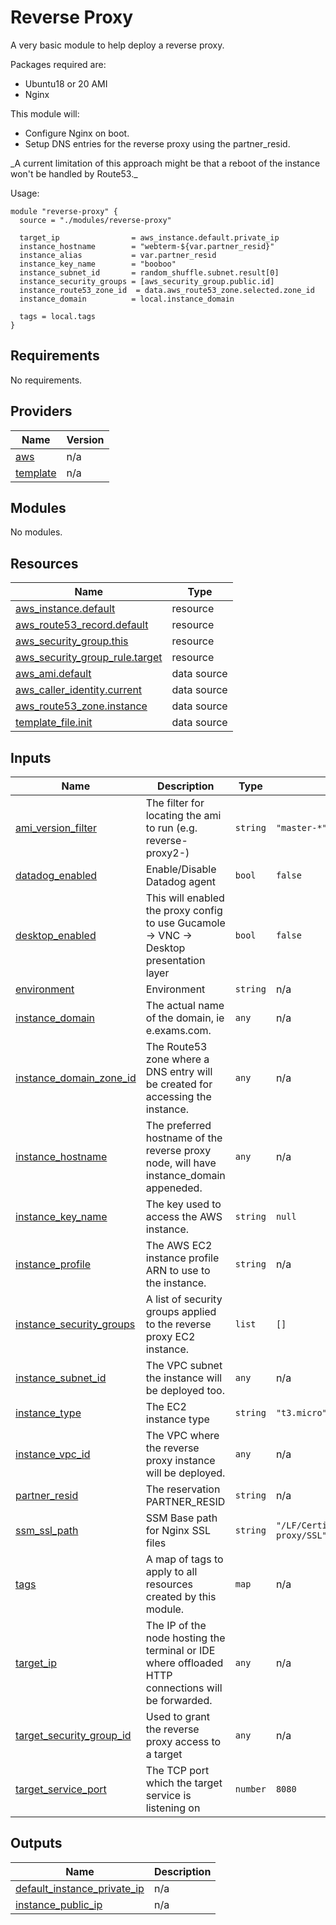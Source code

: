 # Reverse Proxy

A very basic module to help deploy a reverse proxy.

Packages required are:
 - Ubuntu18 or 20 AMI
 - Nginx

This module will:
  * Configure Nginx on boot.
  * Setup DNS entries for the reverse proxy using the partner\_resid.

 \_A current limitation of this approach might be that a reboot of the instance won't be handled by Route53.\_

 Usage:
 ```
 module "reverse-proxy" {
   source = "./modules/reverse-proxy"

   target_ip                = aws_instance.default.private_ip
   instance_hostname        = "webterm-${var.partner_resid}"
   instance_alias           = var.partner_resid
   instance_key_name        = "booboo"
   instance_subnet_id       = random_shuffle.subnet.result[0]
   instance_security_groups = [aws_security_group.public.id]
   instance_route53_zone_id  = data.aws_route53_zone.selected.zone_id
   instance_domain          = local.instance_domain

   tags = local.tags
 }

 ```

## Requirements

No requirements.

## Providers

| Name | Version |
|------|---------|
| <a name="provider_aws"></a> [aws](#provider\_aws) | n/a |
| <a name="provider_template"></a> [template](#provider\_template) | n/a |

## Modules

No modules.

## Resources

| Name | Type |
|------|------|
| [aws_instance.default](https://registry.terraform.io/providers/hashicorp/aws/latest/docs/resources/instance) | resource |
| [aws_route53_record.default](https://registry.terraform.io/providers/hashicorp/aws/latest/docs/resources/route53_record) | resource |
| [aws_security_group.this](https://registry.terraform.io/providers/hashicorp/aws/latest/docs/resources/security_group) | resource |
| [aws_security_group_rule.target](https://registry.terraform.io/providers/hashicorp/aws/latest/docs/resources/security_group_rule) | resource |
| [aws_ami.default](https://registry.terraform.io/providers/hashicorp/aws/latest/docs/data-sources/ami) | data source |
| [aws_caller_identity.current](https://registry.terraform.io/providers/hashicorp/aws/latest/docs/data-sources/caller_identity) | data source |
| [aws_route53_zone.instance](https://registry.terraform.io/providers/hashicorp/aws/latest/docs/data-sources/route53_zone) | data source |
| [template_file.init](https://registry.terraform.io/providers/hashicorp/template/latest/docs/data-sources/file) | data source |

## Inputs

| Name | Description | Type | Default | Required |
|------|-------------|------|---------|:--------:|
| <a name="input_ami_version_filter"></a> [ami\_version\_filter](#input\_ami\_version\_filter) | The filter for locating the ami to run (e.g.  reverse-proxy2-<VERSION>) | `string` | `"master-*"` | no |
| <a name="input_datadog_enabled"></a> [datadog\_enabled](#input\_datadog\_enabled) | Enable/Disable Datadog agent | `bool` | `false` | no |
| <a name="input_desktop_enabled"></a> [desktop\_enabled](#input\_desktop\_enabled) | This will enabled the proxy config to use Gucamole -> VNC -> Desktop presentation layer | `bool` | `false` | no |
| <a name="input_environment"></a> [environment](#input\_environment) | Environment | `string` | n/a | yes |
| <a name="input_instance_domain"></a> [instance\_domain](#input\_instance\_domain) | The actual name of the domain, ie e.exams.com. | `any` | n/a | yes |
| <a name="input_instance_domain_zone_id"></a> [instance\_domain\_zone\_id](#input\_instance\_domain\_zone\_id) | The Route53 zone where a DNS entry will be created for accessing the instance. | `any` | n/a | yes |
| <a name="input_instance_hostname"></a> [instance\_hostname](#input\_instance\_hostname) | The preferred hostname of the reverse proxy node, will have instance\_domain appeneded. | `any` | n/a | yes |
| <a name="input_instance_key_name"></a> [instance\_key\_name](#input\_instance\_key\_name) | The key used to access the AWS instance. | `string` | `null` | no |
| <a name="input_instance_profile"></a> [instance\_profile](#input\_instance\_profile) | The AWS EC2 instance profile ARN to use to the instance. | `string` | n/a | yes |
| <a name="input_instance_security_groups"></a> [instance\_security\_groups](#input\_instance\_security\_groups) | A list of security groups applied to the reverse proxy EC2 instance. | `list` | `[]` | no |
| <a name="input_instance_subnet_id"></a> [instance\_subnet\_id](#input\_instance\_subnet\_id) | The VPC subnet the instance will be deployed too. | `any` | n/a | yes |
| <a name="input_instance_type"></a> [instance\_type](#input\_instance\_type) | The EC2 instance type | `string` | `"t3.micro"` | no |
| <a name="input_instance_vpc_id"></a> [instance\_vpc\_id](#input\_instance\_vpc\_id) | The VPC where the reverse proxy instance will be deployed. | `any` | n/a | yes |
| <a name="input_partner_resid"></a> [partner\_resid](#input\_partner\_resid) | The reservation PARTNER\_RESID | `string` | n/a | yes |
| <a name="input_ssm_ssl_path"></a> [ssm\_ssl\_path](#input\_ssm\_ssl\_path) | SSM Base path for Nginx SSL files | `string` | `"/LF/Certification/reverse-proxy/SSL"` | no |
| <a name="input_tags"></a> [tags](#input\_tags) | A map of tags to apply to all resources created by this module. | `map` | n/a | yes |
| <a name="input_target_ip"></a> [target\_ip](#input\_target\_ip) | The IP of the node hosting the terminal or IDE where offloaded HTTP connections will be forwarded. | `any` | n/a | yes |
| <a name="input_target_security_group_id"></a> [target\_security\_group\_id](#input\_target\_security\_group\_id) | Used to grant the reverse proxy access to a target | `any` | n/a | yes |
| <a name="input_target_service_port"></a> [target\_service\_port](#input\_target\_service\_port) | The TCP port which the target service is listening on | `number` | `8080` | no |

## Outputs

| Name | Description |
|------|-------------|
| <a name="output_default_instance_private_ip"></a> [default\_instance\_private\_ip](#output\_default\_instance\_private\_ip) | n/a |
| <a name="output_instance_public_ip"></a> [instance\_public\_ip](#output\_instance\_public\_ip) | n/a |
